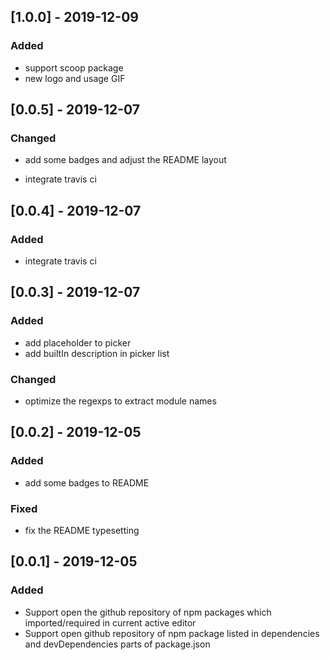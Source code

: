 ## [1.0.0] - 2019-12-09

### Added

- support scoop package
- new logo and usage GIF

## [0.0.5] - 2019-12-07

### Changed

- add some badges and adjust the README layout

- integrate travis ci

## [0.0.4] - 2019-12-07

### Added

- integrate travis ci

## [0.0.3] - 2019-12-07

### Added

- add placeholder to picker
- add builtIn description in picker list

### Changed

- optimize the regexps to extract module names

## [0.0.2] - 2019-12-05

### Added

- add some badges to README

### Fixed

- fix the README typesetting

## [0.0.1] - 2019-12-05

### Added

- Support open the github repository of npm packages which imported/required in current active editor
- Support open github repository of npm package listed in dependencies and devDependencies parts of package.json
